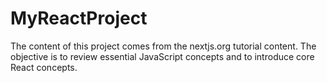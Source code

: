 # MyReactProject
The content of this project comes from the nextjs.org tutorial content. The objective is to review essential JavaScript concepts and to introduce core React concepts.
